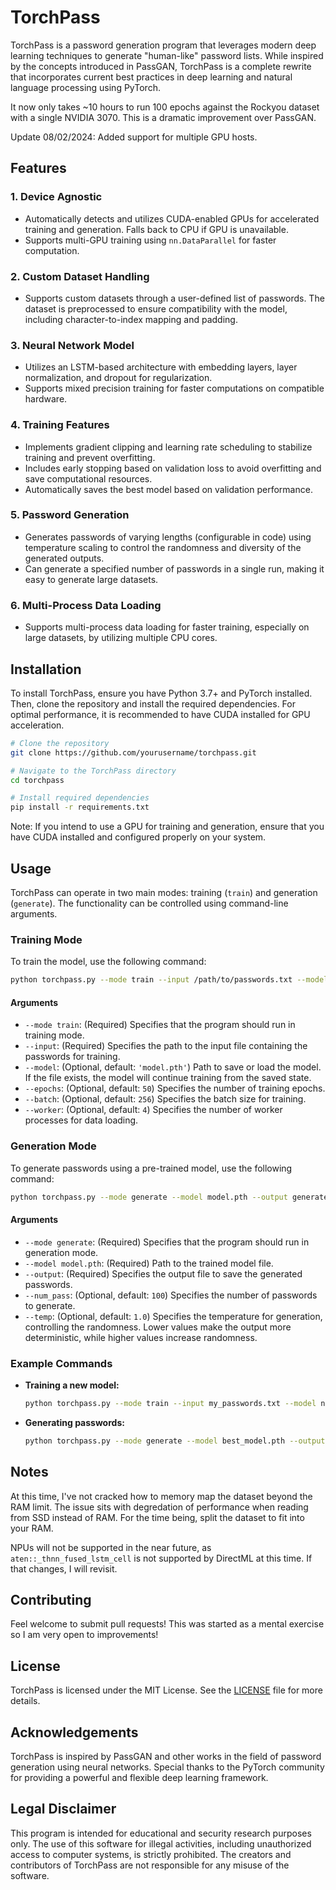 
# TorchPass

TorchPass is a password generation program that leverages modern deep learning techniques to generate "human-like" password lists. While inspired by the concepts introduced in PassGAN, TorchPass is a complete rewrite that incorporates current best practices in deep learning and natural language processing using PyTorch.

It now only takes ~10 hours to run 100 epochs against the Rockyou dataset with a single NVIDIA 3070. This is a dramatic improvement over PassGAN.

Update 08/02/2024: Added support for multiple GPU hosts.

## Features

### 1. **Device Agnostic**
   - Automatically detects and utilizes CUDA-enabled GPUs for accelerated training and generation. Falls back to CPU if GPU is unavailable.
   - Supports multi-GPU training using `nn.DataParallel` for faster computation.

### 2. **Custom Dataset Handling**
   - Supports custom datasets through a user-defined list of passwords. The dataset is preprocessed to ensure compatibility with the model, including character-to-index mapping and padding.

### 3. **Neural Network Model**
   - Utilizes an LSTM-based architecture with embedding layers, layer normalization, and dropout for regularization.
   - Supports mixed precision training for faster computations on compatible hardware.

### 4. **Training Features**
   - Implements gradient clipping and learning rate scheduling to stabilize training and prevent overfitting.
   - Includes early stopping based on validation loss to avoid overfitting and save computational resources.
   - Automatically saves the best model based on validation performance.

### 5. **Password Generation**
   - Generates passwords of varying lengths (configurable in code) using temperature scaling to control the randomness and diversity of the generated outputs.
   - Can generate a specified number of passwords in a single run, making it easy to generate large datasets.

### 6. **Multi-Process Data Loading**
   - Supports multi-process data loading for faster training, especially on large datasets, by utilizing multiple CPU cores.

## Installation

To install TorchPass, ensure you have Python 3.7+ and PyTorch installed. Then, clone the repository and install the required dependencies. For optimal performance, it is recommended to have CUDA installed for GPU acceleration.

```bash
# Clone the repository
git clone https://github.com/yourusername/torchpass.git

# Navigate to the TorchPass directory
cd torchpass

# Install required dependencies
pip install -r requirements.txt
```

Note: If you intend to use a GPU for training and generation, ensure that you have CUDA installed and configured properly on your system.

## Usage

TorchPass can operate in two main modes: training (`train`) and generation (`generate`). The functionality can be controlled using command-line arguments.

### Training Mode

To train the model, use the following command:

```bash
python torchpass.py --mode train --input /path/to/passwords.txt --model model.pth --epochs 50 --batch 256 --workers 4
```

#### Arguments

- `--mode train`: (Required) Specifies that the program should run in training mode.
- `--input`: (Required) Specifies the path to the input file containing the passwords for training.
- `--model`: (Optional, default: `'model.pth'`) Path to save or load the model. If the file exists, the model will continue training from the saved state.
- `--epochs`: (Optional, default: `50`) Specifies the number of training epochs.
- `--batch`: (Optional, default: `256`) Specifies the batch size for training.
- `--worker`: (Optional, default: `4`) Specifies the number of worker processes for data loading.

### Generation Mode

To generate passwords using a pre-trained model, use the following command:

```bash
python torchpass.py --mode generate --model model.pth --output generated_passwords.txt --num_pass 100 --temp 1.0
```

#### Arguments

- `--mode generate`: (Required) Specifies that the program should run in generation mode.
- `--model model.pth`: (Required) Path to the trained model file.
- `--output`: (Required) Specifies the output file to save the generated passwords.
- `--num_pass`: (Optional, default: `100`) Specifies the number of passwords to generate.
- `--temp`: (Optional, default: `1.0`) Specifies the temperature for generation, controlling the randomness. Lower values make the output more deterministic, while higher values increase randomness.

### Example Commands

- **Training a new model:**
  ```bash
  python torchpass.py --mode train --input my_passwords.txt --model new_model.pth --epochs 30 --batch 128 --workers 2
  ```

- **Generating passwords:**
  ```bash
  python torchpass.py --mode generate --model best_model.pth --output my_generated_passwords.txt --num_pass 200 --temp 0.8
  ```

## Notes
At this time, I've not cracked how to memory map the dataset beyond the RAM limit. The issue sits with degredation of performance when reading from SSD instead of RAM. For the time being, split the dataset to fit into your RAM.

NPUs will not be supported in the near future, as ```aten::_thnn_fused_lstm_cell``` is not supported by DirectML at this time. If that changes, I will revisit.

## Contributing
Feel welcome to submit pull requests! This was started as a mental exercise so I am very open to improvements!

## License

TorchPass is licensed under the MIT License. See the [LICENSE](LICENSE) file for more details.

## Acknowledgements

TorchPass is inspired by PassGAN and other works in the field of password generation using neural networks. Special thanks to the PyTorch community for providing a powerful and flexible deep learning framework.

## Legal Disclaimer

This program is intended for educational and security research purposes only. The use of this software for illegal activities, including unauthorized access to computer systems, is strictly prohibited. The creators and contributors of TorchPass are not responsible for any misuse of the software.
